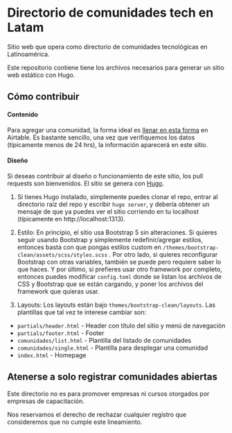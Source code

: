 # Directorio de comunidades tech en Latam

Sitio web que opera como directorio de comunidades tecnológicas en Latinoamérica.

Este repositorio contiene tiene los archivos necesarios para generar un sitio web estático con Hugo.

## Cómo contribuir

#### Contenido
Para agregar una comunidad, la forma ideal es [llenar en esta forma](https://airtable.com/shrHyiCxdnZX9oQqF) en Airtable. Es bastante sencillo, una vez que verifiquemos los datos (típicamente menos de 24 hrs), la información aparecerá en este sitio. 

#### Diseño
Si deseas contribuir al diseño o funcionamiento de este sitio, los pull requests son bienvenidos. El sitio se genera con [Hugo](https://gohugo.io/). 

1. Si tienes Hugo instalado, simplemente puedes clonar el repo, entrar al directorio raíz del repo y escribir `hugo server`, y debería obtener un mensaje de que ya puedes ver el sitio corriendo en tu localhost (típicamente en http://localhost:1313).

2. Estilo: En principio, el sitio usa Bootstrap 5 sin alteraciones. Si quieres seguir usando Bootstrap y simplemente redefinir/agregar estilos, entonces basta con que pongas estilos custom en `/themes/bootstrap-clean/assets/scss/styles.scss` . Por otro lado, si quieres reconfigurar Bootstrap con otras variables, también se puede pero requiere saber lo que haces. Y por último, si prefieres usar otro framework por completo, entonces puedes modificar `config.toml` donde se listan los archivos de CSS y Bootstrap que se están cargando, y poner los archivos del framework que quieras usar.

3. Layouts: Los layouts están bajo `themes/bootstrap-clean/layouts`. Las plantillas que tal vez te interese cambiar son:
  * `partials/header.html` - Header con título del sitio y menú de navegación
  * `partials/footer.html` - Footer
  * `comunidades/list.html` - Plantilla del listado de comunidades
  * `comunidades/single.html` - Plantilla para desplegar una comunidad
  * `index.html` - Homepage

## Atenerse a solo registrar comunidades abiertas 
Este directorio no es para promover empresas ni cursos otorgados por empresas de capacitación.

Nos reservamos el derecho de rechazar cualquier registro que consideremos que no cumple este lineamiento.
